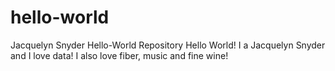 # hello-world
Jacquelyn Snyder Hello-World Repository
Hello World!  I a Jacquelyn Snyder and I love data!  I also love fiber, music and fine wine!
